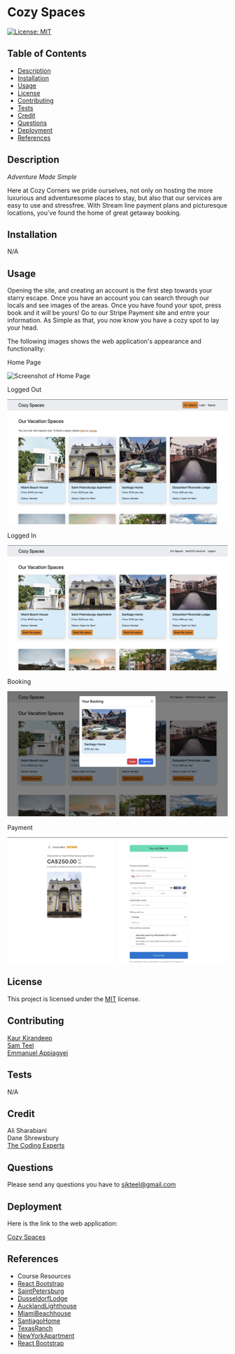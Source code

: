 # Cozy Spaces

[![License: MIT](https://img.shields.io/badge/License-MIT-blue.svg)](https://opensource.org/licenses/MIT)

## Table of Contents  

- [Description](#description)  
- [Installation](#installation)  
- [Usage](#usage)
- [License](#license)
- [Contributing](#contributing)
- [Tests](#tests)
- [Credit](#credit)
- [Questions](#questions)
- [Deployment](#deployment)
- [References](#references)

## Description  

*Adventure Made Simple* 

Here at Cozy Corners we pride ourselves, not only on hosting the more luxurious and adventuresome places to stay, but also that our services are easy to use and stressfree. With Stream line payment plans and picturesque locations, you've found the home of great getaway booking.  

## Installation  

N/A

## Usage  

Opening the site, and creating an account is the first step towards your starry escape. Once you have an account you can search through our locals and see images of the areas. Once you have found your spot, press book and it will be yours! Go to our Stripe Payment site and entre your information. As Simple as that, you now know you have a cozy spot to lay your head.  

The following images shows the web application's appearance and functionality:

Home Page

![Screenshot of Home Page](/client/src/assets/images/home.png)

Logged Out 

![Screenshot of Booking Page when logged out](/client/src/assets/images/loggedOut.png)

Logged In

![Screenshot of Booking Page when logged in](/client/src/assets/images/loggedIn.png)

Booking 

![Screenshot of web app when booking a space](/client/src/assets/images/checkout.png)

Payment  

![Screenshot of stripe page when making payment](/client/src/assets/images/payment.png)


## License

This project is licensed under the [MIT](https://opensource.org/license/mit/) license.  

## Contributing    

[Kaur Kirandeep](https://github.com/MK0999)  
[Sam Teel](https://github.com/Teelsam)  
[Emmanuel Appiagyei](https://github.com/WDverse)

## Tests  

N/A  

## Credit  

Ali Sharabiani  
Dane Shrewsbury  
[The Coding Experts](https://www.youtube.com/watch?v=RIjYrroV5Qw)

## Questions  

Please send any questions you have to [sjkteel@gmail.com](sjkteel@gmail.com)  

## Deployment  
Here is the link to the web application:

[Cozy Spaces](https://protected-sierra-59308-f3833016945c.herokuapp.com/)

## References   

- Course Resources
- [React Bootstrap](https://react-bootstrap.netlify.app/)
- [SaintPetersburg](https://www.pexels.com/photo/buildings-of-church-of-saint-catherine-in-saint-petersburg-17026678/)
- [DusseldorfLodge](https://www.pexels.com/photo/body-of-water-near-houses-2773415/)
- [AucklandLighthouse](https://www.pexels.com/photo/wooden-steps-to-lighthouse-in-evening-4061436/)
- [MiamiBeachhouse](https://www.pexels.com/photo/white-concrete-building-near-green-tree-3665354/)
- [SantiagoHome](https://www.pexels.com/photo/city-people-street-hotel-16157578/)
- [TexasRanch](https://www.pexels.com/photo/agriculture-barn-clouds-cloudy-206768/)
- [NewYorkApartment](https://www.pexels.com/photo/city-street-and-apartments-facade-in-brooklyn-new-york-usa-6408235/)
- [React Bootstrap](https://www.pexels.com/photo/city-street-and-apartments-facade-in-brooklyn-new-york-usa-6408235/)
